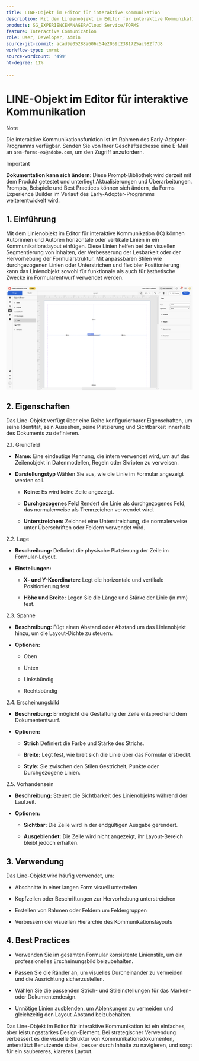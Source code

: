 ```yaml
---
title: LINE-Objekt im Editor für interaktive Kommunikation
description: Mit dem Linienobjekt im Editor für interaktive Kommunikation in AEM Forms können Autorinnen und Autoren horizontale oder vertikale Linien in ein Kommunikationslayout einfügen.
products: SG_EXPERIENCEMANAGER/Cloud Service/FORMS
feature: Interactive Communication
role: User, Developer, Admin
source-git-commit: acad9e05288a606c54e2059c2381725ac982f7d8
workflow-type: tm+mt
source-wordcount: '499'
ht-degree: 11%

---
```



# LINE-Objekt im Editor für interaktive Kommunikation

>[!NOTE]
>
> Die interaktive Kommunikationsfunktion ist im Rahmen des Early-Adopter-Programms verfügbar. Senden Sie von Ihrer Geschäftsadresse eine E-Mail an `aem-forms-ea@adobe.com`, um den Zugriff anzufordern.

>[!IMPORTANT]
>
> **Dokumentation kann sich ändern**: Diese Prompt-Bibliothek wird derzeit mit dem Produkt getestet und unterliegt Aktualisierungen und Überarbeitungen. Prompts, Beispiele und Best Practices können sich ändern, da Forms Experience Builder im Verlauf des Early-Adopter-Programms weiterentwickelt wird.

## &#x200B;1. Einführung

Mit dem Linienobjekt im Editor für interaktive Kommunikation (IC) können Autorinnen und Autoren horizontale oder vertikale Linien in ein Kommunikationslayout einfügen. Diese Linien helfen bei der visuellen Segmentierung von Inhalten, der Verbesserung der Lesbarkeit oder der Hervorhebung der Formularstruktur. Mit anpassbaren Stilen wie durchgezogenen Linien oder Unterstrichen und flexibler Positionierung kann das Linienobjekt sowohl für funktionale als auch für ästhetische Zwecke im Formularentwurf verwendet werden.

![IC-Dokument suchen](/help/forms/interactive-communication/assets/line.png)

## &#x200B;2. Eigenschaften

Das Line-Objekt verfügt über eine Reihe konfigurierbarer Eigenschaften, um seine Identität, sein Aussehen, seine Platzierung und Sichtbarkeit innerhalb des Dokuments zu definieren.

2.1. Grundfeld

- **Name:** Eine eindeutige Kennung, die intern verwendet wird, um auf das Zeilenobjekt in Datenmodellen, Regeln oder Skripten zu verweisen.

- **Darstellungstyp** Wählen Sie aus, wie die Linie im Formular angezeigt werden soll.

   - **Keine:** Es wird keine Zeile angezeigt.

   - **Durchgezogenes Feld** Rendert die Linie als durchgezogenes Feld, das normalerweise als Trennzeichen verwendet wird.

   - **Unterstreichen:** Zeichnet eine Unterstreichung, die normalerweise unter Überschriften oder Feldern verwendet wird.

2.2. Lage

- **Beschreibung:** Definiert die physische Platzierung der Zeile im Formular-Layout.

- **Einstellungen:**

   - **X- und Y-Koordinaten:** Legt die horizontale und vertikale Positionierung fest.

   - **Höhe und Breite:** Legen Sie die Länge und Stärke der Linie (in mm) fest.

2.3. Spanne

- **Beschreibung:** Fügt einen Abstand oder Abstand um das Linienobjekt hinzu, um die Layout-Dichte zu steuern.

- **Optionen:**

   - Oben

   - Unten

   - Linksbündig

   - Rechtsbündig

2.4. Erscheinungsbild

- **Beschreibung:** Ermöglicht die Gestaltung der Zeile entsprechend dem Dokumententwurf.

- **Optionen:**

   - **Strich** Definiert die Farbe und Stärke des Strichs.

   - **Breite:** Legt fest, wie breit sich die Linie über das Formular erstreckt.

   - **Style:** Sie zwischen den Stilen Gestrichelt, Punkte oder Durchgezogene Linien.

2.5. Vorhandensein

- **Beschreibung:** Steuert die Sichtbarkeit des Linienobjekts während der Laufzeit.

- **Optionen:**

   - **Sichtbar:** Die Zeile wird in der endgültigen Ausgabe gerendert.

   - **Ausgeblendet:** Die Zeile wird nicht angezeigt, ihr Layout-Bereich bleibt jedoch erhalten.

## &#x200B;3. Verwendung

Das Line-Objekt wird häufig verwendet, um:

- Abschnitte in einer langen Form visuell unterteilen

- Kopfzeilen oder Beschriftungen zur Hervorhebung unterstreichen

- Erstellen von Rahmen oder Feldern um Feldergruppen

- Verbessern der visuellen Hierarchie des Kommunikationslayouts

## 4. Best Practices

- Verwenden Sie im gesamten Formular konsistente Linienstile, um ein professionelles Erscheinungsbild beizubehalten.

- Passen Sie die Ränder an, um visuelles Durcheinander zu vermeiden und die Ausrichtung sicherzustellen.

- Wählen Sie die passenden Strich- und Stileinstellungen für das Marken- oder Dokumentendesign.

- Unnötige Linien ausblenden, um Ablenkungen zu vermeiden und gleichzeitig den Layout-Abstand beizubehalten.

Das Line-Objekt im Editor für interaktive Kommunikation ist ein einfaches, aber leistungsstarkes Design-Element. Bei strategischer Verwendung verbessert es die visuelle Struktur von Kommunikationsdokumenten, unterstützt Benutzende dabei, besser durch Inhalte zu navigieren, und sorgt für ein saubereres, klareres Layout.


